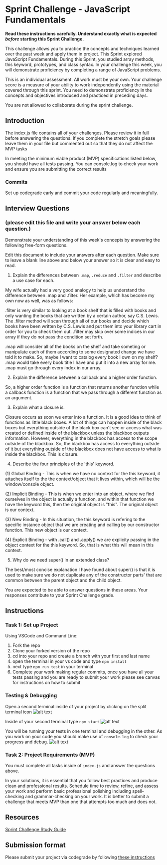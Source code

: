 # Sprint Challenge - JavaScript Fundamentals

**Read these instructions carefully. Understand exactly what is expected _before_ starting this Sprint Challenge.**

This challenge allows you to practice the concepts and techniques learned over the past week and apply them in project. This Sprint explored JavaScript Fundamentals. During this Sprint, you studied array methods, this keyword, prototypes, and class syntax. In your challenge this week, you will demonstrate proficiency by completing a range of JavaScript problems.

This is an individual assessment. All work must be your own. Your challenge score is a measure of your ability to work independently using the material covered through this sprint. You need to demonstrate proficiency in the concepts and objectives introduced and practiced in preceding days.

You are not allowed to collaborate during the sprint challenge. 

## Introduction

The index.js file contains all of your challenges. Please review it in full before answering the questions. If you complete the stretch goals please leave them in your file but commented out so that they do not affect the MVP tasks 

In meeting the minimum viable product (MVP) specifications listed below, you should have all tests passing. You can console.log to check your work and ensure you are submitting the correct results 

### Commits

Set up codegrade early and commit your code regularly and meaningfully. 

## Interview Questions
### (please edit this file and write your answer below each question.)
Demonstrate your understanding of this week's concepts by answering the following free-form questions.

Edit this document to include your answers after each question. Make sure to leave a blank line above and below your answer so it is clear and easy to read.

1. Explain the differences between `.map`, `.reduce` and `.filter` and describe a use case for each. 

My wife actually had a very good analogy to help us understand the difference between .map and .filter. Her example, which has become my own now as well, was as follows:

.filter is very similar to looking at a book shelf that is filled with books and only wanting the books that are written by a certain author, say C.S. Lewis. The .filter method will scan through all of our books and decide which books have been written by C.S. Lewis and put them into your library cart in order for you to check them out. .filter may skip over some indices in our array if they do not pass the condition set forth. 

.map will consider all of the books on the shelf and take someting or manipulate each of them according to some designated change we have told it to make. So, maybe I want to catalog every book I own on my shelf? .map would take every book title I have and put it into a new array for me. .map must go through every index in our array. 

2. Explain the difference between a callback and a higher order function.

So, a higher order function is a function that returns another function while a callback function is a function that we pass through a different function as an argument. 

3. Explain what a closure is.

Closure occurs as soon we enter into a function. It is a good idea to think of functions as little black boxes. A lot of things can happen inside of the black boxes but everything outside of the black box can't see or access what was created or defined inside of the blackbox unless the blackbox outputs information. However, everything in the blackbox has access to the scope outside of the blackbox. So, the blackbox has access to everything outside of it but everything outside of the blackbox does not have access to what is inside the blackbox. This is closure. 

4. Describe the four principles of the 'this' keyword.

(1) Global Binding - This is when we have no context for the this keyword, it attaches itself to the the context/object that it lives within, which will be the window/console object.

(2) Implicit Binding - This is when we enter into an object, where we find ourselves in the object is actually a function, and within that function we have the keyword this, then the original object is "this". The original object is our context. 

(3) New Binding - In this situation, the this keyword is refering to the specific instance object that we are creating and calling by our constructor function. This new object is our context. 

(4) Explicit Binding - with .call() and .apply() we are explicity passing in the object context for the this keyword. So, that is what this will mean in this context. 

5. Why do we need super() in an extended class?

The best/most concise explanation I have found about super() is that it is used to make sure we do not duplicate any of the constructor parts' that are common between the parent object and the child object. 

You are expected to be able to answer questions in these areas. Your responses contribute to your Sprint Challenge grade. 

## Instructions

### Task 1: Set up Project

Using VSCode and Command Line:


1. Fork the repo
2. Clone your forked version of the repo
3. cd into your repo and create a branch with your first and last name
4. open the terminal in your vs code and type `npm install`
5. next type `npm run test` in your terminal
6. Complete your work making regular commits, once you have all your tests passing and you are ready to submit your work please see canvas for instructions on how to submit

### Testing & Debugging

Open a second terminal inside of your project by clicking on the split terminal icon
![alt text](assets/split_terminal.png "Split Terminal")

Inside of your second terminal type `npm start` 
![alt text](assets/npm_start.png "type npm start")

You will be running your tests in one terminal and debugging in the other. As you work on your code you should make use of `console.log` to check your progress and debug.
![alt text](assets/tests_debug_terminal_final.png "your terminal should look like this")

### Task 2: Project Requirements (MVP)

You must complete all tasks inside of `index.js` and answer the questions above.

In your solutions, it is essential that you follow best practices and produce clean and professional results. Schedule time to review, refine, and assess your work and perform basic professional polishing including spell-checking and grammar-checking on your work. It is better to submit a challenge that meets MVP than one that attempts too much and does not.

## Resources
 
 [Sprint Challenge Study Guide](https://www.notion.so/lambdaschool/Unit-1-Sprint-3-Study-Guide-033a9a00659a4ef98c12eb97e49a6110)

## Submission format

Please submit your project via codegrade by following [these instructions](https://www.notion.so/lambdaschool/Submitting-an-assignment-via-Code-Grade-A-Step-by-Step-Walkthrough-07bd65f5f8364e709ecb5064735ce374)

